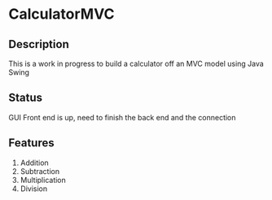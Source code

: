# CalculatorMVC

## Description

This is a work in progress to build a calculator off an MVC model using Java Swing

## Status

GUI Front end is up, need to finish the back end and the connection

## Features

1) Addition
2) Subtraction
3) Multiplication
4) Division

